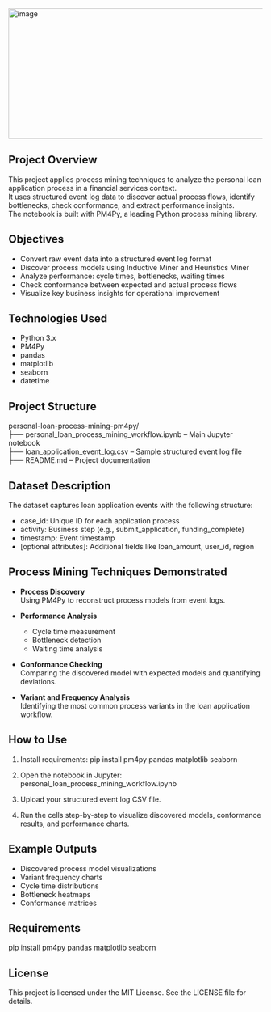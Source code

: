 <img width="1469" height="258" alt="image" src="https://github.com/user-attachments/assets/a12aa242-cda0-41b5-84c7-a82e179a35b3" />


## Project Overview

This project applies process mining techniques to analyze the personal loan application process in a financial services context.  
It uses structured event log data to discover actual process flows, identify bottlenecks, check conformance, and extract performance insights.  
The notebook is built with PM4Py, a leading Python process mining library.

## Objectives

- Convert raw event data into a structured event log format
- Discover process models using Inductive Miner and Heuristics Miner
- Analyze performance: cycle times, bottlenecks, waiting times
- Check conformance between expected and actual process flows
- Visualize key business insights for operational improvement

## Technologies Used

- Python 3.x
- PM4Py
- pandas
- matplotlib
- seaborn
- datetime

## Project Structure

personal-loan-process-mining-pm4py/  
├── personal_loan_process_mining_workflow.ipynb   – Main Jupyter notebook  
├── loan_application_event_log.csv                – Sample structured event log file  
├── README.md                                     – Project documentation  

## Dataset Description

The dataset captures loan application events with the following structure:

- case_id: Unique ID for each application process
- activity: Business step (e.g., submit_application, funding_complete)
- timestamp: Event timestamp
- [optional attributes]: Additional fields like loan_amount, user_id, region

## Process Mining Techniques Demonstrated

- **Process Discovery**  
  Using PM4Py to reconstruct process models from event logs.

- **Performance Analysis**  
  - Cycle time measurement  
  - Bottleneck detection  
  - Waiting time analysis  

- **Conformance Checking**  
  Comparing the discovered model with expected models and quantifying deviations.

- **Variant and Frequency Analysis**  
  Identifying the most common process variants in the loan application workflow.

## How to Use

1. Install requirements:
   pip install pm4py pandas matplotlib seaborn

2. Open the notebook in Jupyter:
   personal_loan_process_mining_workflow.ipynb

3. Upload your structured event log CSV file.

4. Run the cells step-by-step to visualize discovered models, conformance results, and performance charts.

## Example Outputs

- Discovered process model visualizations
- Variant frequency charts
- Cycle time distributions
- Bottleneck heatmaps
- Conformance matrices

## Requirements

pip install pm4py pandas matplotlib seaborn

## License

This project is licensed under the MIT License. See the LICENSE file for details.
